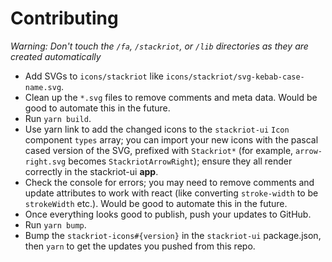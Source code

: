 # Contributing

_Warning: Don't touch the `/fa`, `/stackriot`, or `/lib` directories as they are created automatically_

- Add SVGs to `icons/stackriot` like `icons/stackriot/svg-kebab-case-name.svg`.
- Clean up the `*.svg` files to remove comments and meta data. Would be good to automate this in the future.
- Run `yarn build`.
- Use yarn link to add the changed icons to the `stackriot-ui` `Icon` component `types` array; you can import your new icons with the pascal cased version of the SVG, prefixed with `Stackriot*` (for example, `arrow-right.svg` becomes `StackriotArrowRight`); ensure they all render correctly in the stackriot-ui **app**.
- Check the console for errors; you may need to remove comments and update attributes to work with react (like converting `stroke-width` to be `strokeWidth` etc.). Would be good to automate this in the future.
- Once everything looks good to publish, push your updates to GitHub.
- Run `yarn bump`.
- Bump the `stackriot-icons#{version}` in the `stackriot-ui` package.json, then `yarn` to get the updates you pushed from this repo.
